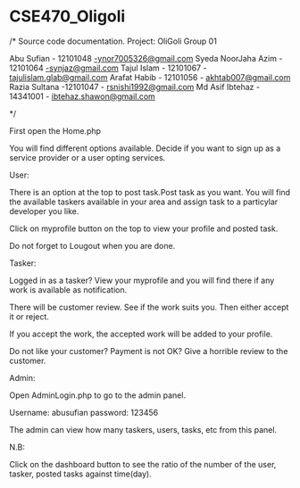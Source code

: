 # CSE470_Oligoli


/*
Source code documentation.
Project: OliGoli
Group 01

Abu Sufian          - 12101048 -ynor7005326@gmail.com
Syeda NoorJaha Azim - 12101064 -synjaz@gmail.com
Tajul Islam         - 12101067 - tajulislam.glab@gmail.com
Arafat Habib        - 12101056 - akhtab007@gmail.com
Razia Sultana       -12101047 - rsnishi1992@gmail.com
Md Asif Ibtehaz     - 14341001 - ibtehaz.shawon@gmail.com

*/

First open the Home.php

You will find different options available. Decide if you want to sign up as 
a service provider or a user opting services. 

User:

There is an option at the top to post task.Post task as you want.
You will find the available taskers available in your area and
assign task to a particylar developer you like.

Click on myprofile button on the top to view your profile and 
posted task.

Do not forget to Lougout when you are done.

Tasker:

Logged in as a tasker? View your myprofile and you will find there
if any work is available as notification.

There will be customer review. See if the work suits you. Then either 
accept it or reject.

If you accept the work, the accepted work will be added to your profile.

Do not like your customer? Payment is not OK? Give a horrible review 
to the customer.

Admin:

Open AdminLogin.php to go to the admin panel.

Username: abusufian
password: 123456

The admin can view how many taskers, users, tasks, etc from this panel.


N.B:

Click on the dashboard button to see the ratio of the number of the user, tasker, posted tasks against time(day).
 
